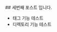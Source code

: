 <!--
title:세번째 포스트
tags:postTag
createAt:Sun Mar 16 2025 15:53:24 GMT+0900 (대한민국 표준시)
updateAt:Sun Mar 16 2025 15:53:24 GMT+0900 (대한민국 표준시)-->## 세번째 포스트 입니다.

- 태그 기능 테스트
- 디렉토리 기능 테스트
